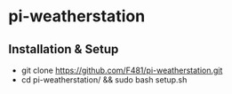 pi-weatherstation
=================

Installation & Setup
--------------------
- git clone https://github.com/F481/pi-weatherstation.git
- cd pi-weatherstation/ && sudo bash setup.sh
